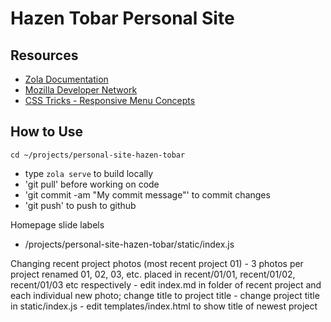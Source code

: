 # Hazen Tobar Personal Site
## Resources
- [Zola Documentation](https://www.getzola.org/documentation/getting-started/overview/)
- [Mozilla Developer Network](https://developer.mozilla.org/en-US/)
- [CSS Tricks - Responsive Menu Concepts](https://css-tricks.com/responsive-menu-concepts/)
## How to Use
`cd ~/projects/personal-site-hazen-tobar`
- type `zola serve` to build locally
- 'git pull' before working on code
- 'git commit -am "My commit message"' to commit changes
- 'git push' to push to github

Homepage slide labels
- /projects/personal-site-hazen-tobar/static/index.js

Changing recent project photos (most recent project 01)
	- 3 photos per project renamed 01, 02, 03, etc. placed in recent/01/01, recent/01/02, recent/01/03 etc respectively
	- edit index.md in folder of recent project and each individual new photo; change title to project title
	- change project title in static/index.js
	- edit templates/index.html to show title of newest project
